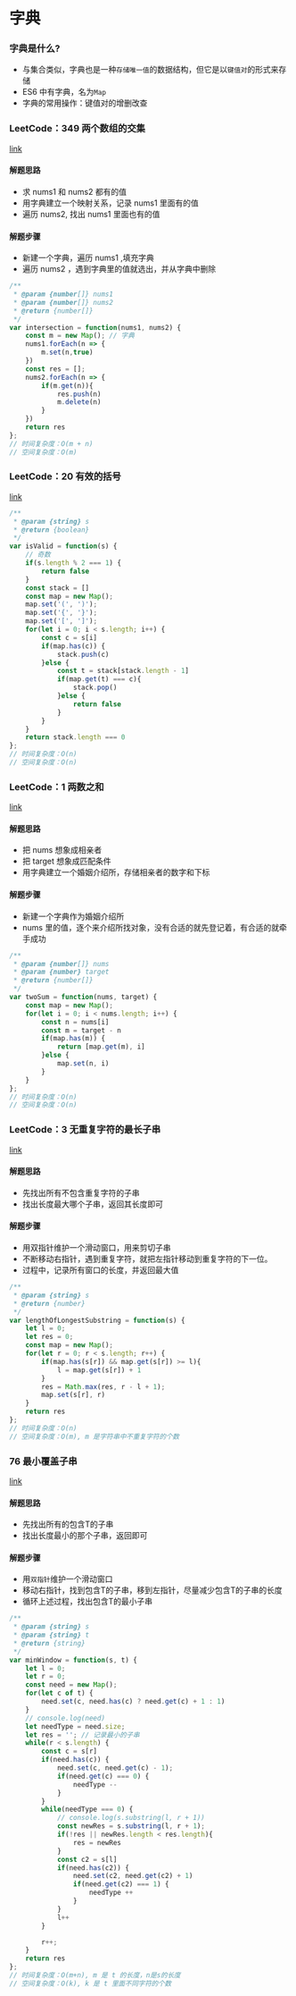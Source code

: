 # 字典

### 字典是什么?
- 与集合类似，字典也是一种`存储唯一值`的数据结构，但它是以`键值对`的形式来存储
- ES6 中有字典，名为`Map`
- 字典的常用操作：键值对的增删改查

### LeetCode：349 两个数组的交集
[link](https://leetcode-cn.com/problems/intersection-of-two-arrays/)

#### 解题思路
- 求 nums1 和 nums2 都有的值
- 用字典建立一个映射关系，记录 nums1 里面有的值
- 遍历 nums2, 找出 nums1 里面也有的值

#### 解题步骤
- 新建一个字典，遍历 nums1 ,填充字典
- 遍历 nums2 ，遇到字典里的值就选出，并从字典中删除

```javascript
/**
 * @param {number[]} nums1
 * @param {number[]} nums2
 * @return {number[]}
 */
var intersection = function(nums1, nums2) {
    const m = new Map(); // 字典
    nums1.forEach(n => {
        m.set(n,true)
    })
    const res = [];
    nums2.forEach(n => {
        if(m.get(n)){
            res.push(n)
            m.delete(n)
        }
    })
    return res
};
// 时间复杂度：O(m + n)
// 空间复杂度：O(m)
```

### LeetCode：20 有效的括号
[link](https://leetcode-cn.com/problems/valid-parentheses/)

```javascript
/**
 * @param {string} s
 * @return {boolean}
 */
var isValid = function(s) {
    // 奇数
    if(s.length % 2 === 1) {
        return false
    }
    const stack = []
    const map = new Map();
    map.set('(', ')');
    map.set('{', '}');
    map.set('[', ']');
    for(let i = 0; i < s.length; i++) {
        const c = s[i]
        if(map.has(c)) {
            stack.push(c)
        }else {
            const t = stack[stack.length - 1]
            if(map.get(t) === c){
                stack.pop()
            }else {
                return false
            }
        }
    }
    return stack.length === 0
};
// 时间复杂度：O(n)
// 空间复杂度：O(n)
```

### LeetCode：1 两数之和
[link](https://leetcode-cn.com/problems/two-sum/)

#### 解题思路
- 把 nums 想象成相亲者
- 把 target 想象成匹配条件
- 用字典建立一个婚姻介绍所，存储相亲者的数字和下标

#### 解题步骤
- 新建一个字典作为婚姻介绍所
- nums 里的值，逐个来介绍所找对象，没有合适的就先登记着，有合适的就牵手成功

```javascript
/**
 * @param {number[]} nums
 * @param {number} target
 * @return {number[]}
 */
var twoSum = function(nums, target) {
    const map = new Map();
    for(let i = 0; i < nums.length; i++) {
        const n = nums[i]
        const m = target - n
        if(map.has(m)) {
            return [map.get(m), i]
        }else {
            map.set(n, i)
        }
    }
};
// 时间复杂度：O(n)
// 空间复杂度：O(n)
```

### LeetCode：3 无重复字符的最长子串
[link](https://leetcode-cn.com/problems/longest-substring-without-repeating-characters/)

#### 解题思路
- 先找出所有不包含重复字符的子串
- 找出长度最大哪个子串，返回其长度即可

#### 解题步骤
- 用双指针维护一个滑动窗口，用来剪切子串
- 不断移动右指针，遇到重复字符，就把左指针移动到重复字符的下一位。
- 过程中，记录所有窗口的长度，并返回最大值

```javascript
/**
 * @param {string} s
 * @return {number}
 */
var lengthOfLongestSubstring = function(s) {
    let l = 0;
    let res = 0;
    const map = new Map();
    for(let r = 0; r < s.length; r++) {
        if(map.has(s[r]) && map.get(s[r]) >= l){
            l = map.get(s[r]) + 1
        }
        res = Math.max(res, r - l + 1);
        map.set(s[r], r)
    }
    return res
};
// 时间复杂度：O(n)
// 空间复杂度：O(m), m 是字符串中不重复字符的个数
```

### 76 最小覆盖子串
[link](https://leetcode-cn.com/problems/minimum-window-substring/)

#### 解题思路
- 先找出所有的包含T的子串
- 找出长度最小的那个子串，返回即可

#### 解题步骤
- 用`双指针`维护一个滑动窗口
- 移动右指针，找到包含T的子串，移到左指针，尽量减少包含T的子串的长度
- 循环上述过程，找出包含T的最小子串

```javascript
/**
 * @param {string} s
 * @param {string} t
 * @return {string}
 */
var minWindow = function(s, t) {
    let l = 0;
    let r = 0;
    const need = new Map();
    for(let c of t) {
        need.set(c, need.has(c) ? need.get(c) + 1 : 1)
    }
    // console.log(need)
    let needType = need.size;
    let res = ''; // 记录最小的子串
    while(r < s.length) {
        const c = s[r]
        if(need.has(c)) {
            need.set(c, need.get(c) - 1);
            if(need.get(c) === 0) {
                needType --
            }
        }
        while(needType === 0) {
            // console.log(s.substring(l, r + 1))
            const newRes = s.substring(l, r + 1);
            if(!res || newRes.length < res.length){
                res = newRes
            }
            const c2 = s[l]
            if(need.has(c2)) {
                need.set(c2, need.get(c2) + 1)
                if(need.get(c2) === 1) {
                    needType ++
                }
            }
            l++
        }

        r++;
    }
    return res
};
// 时间复杂度：O(m+n), m 是 t 的长度，n是s的长度
// 空间复杂度：O(k), k 是 t 里面不同字符的个数
```